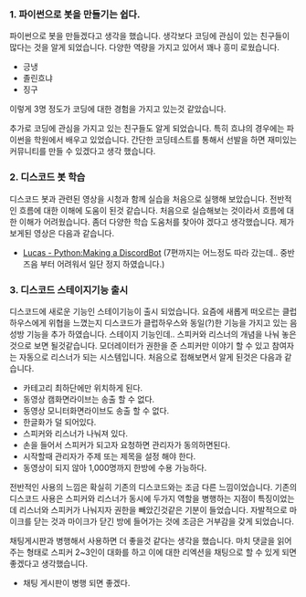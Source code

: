 ### 1. 파이썬으로 봇을 만들기는 쉽다.
파이썬으로 봇을 만들겠다고 생각을 했습니다. 생각보다 코딩에 관심이 있는 친구들이 많다는 것을 알게 되었습니다. 다양한 역량을 가지고 있어서 꽤나 흥미 로웠습니다. 

- 긍냉
- 졸린흐냐
- 징구

이렇게 3명 정도가 코딩에 대한 경험을 가지고 있는것 같았습니다.

추가로 코딩에 관심을 가지고 있는 친구들도 알게 되었습니다. 
특히 흐냐의 경우에는 파이썬을 학원에서 배우고 있었습니다. 간단한 코딩테스트를 통해서 선발을 하면 재미있는  커뮤니티를 만들 수 있겠다고 생각 했습니다. 

### 2. 디스코드 봇 학습
디스코드 봇과 관련된 영상을 시청과 함께 실습을 처음으로 실행해 보았습니다. 전반적인 흐름에 대한 이해에 도움이 된것 같습니다. 처음으로 실습해보는 것이라서 흐름에 대한 이해가 어려웠습니다. 좀더 다양한 학습 도움처를 찾아야 겠다고 생각했습니다. 
제가 보게된 영상은 다음과 같습니다. 
- [Lucas - Python:Making a DiscordBot](https://www.youtube.com/playlist?list=PLW3GfRiBCHOhfVoiDZpSz8SM_HybXRPzZ)
  (7편까지는 어느정도 따라 갔는데.. 중반즈음 부터 어려워서 일단 정지 하였습니다.)
  
### 3. 디스코드 스테이지기능 출시
디스코드에 새로운 기능인 스테이기능이 출시 되었습니다. 
요즘에 새롭게 떠오르는 클럽하우스에게 위협을 느꼈는지 
디스코드가 클럽하우스와 동일(?)한 기능을 가지고 있는 
음성방 기능을 추가 하였습니다. 스테이지 기능인데.. 
스피커와 리스너의 개념을 나눠 놓은 것으로 보면 될것같습니다. 
모더레이터가 권한을 준 스피커만 이야기 할 수 있고 참여자는 
자동으로 리스너가 되는 시스템입니다. 
처음으로 접해보면서 알게 된것은 다음과 같습니다.

- 카테고리 최하단에만 위치하게 된다.
- 동영상 캠화면라이브는 송출 할 수 없다.
- 동영상 모니터화면라이브도 송출 할 수 없다.
- 한글화가 덜 되어있다.
- 스피커와 리스너가 나눠져 있다.
- 손을 들어서 스피커가 되고자 요청하면 관리자가 동의하면된다.
- 시작할때 관리자가 주제 또는 제목을 설정 해야 한다.
- 동영상이 되지 않아 1,000명까지 한방에 수용 가능하다.

전반적인 사용의 느낌은 확실히 기존의 디스코드와는 조금 다른 느낌이었습니다. 
기존의 디스코드 사용은 스피커와 리스너가 동시에 두가지 
역할을 병행하는 지점이 특징이었는데 리스너와 스피커가 나눠지자
권한을 빼았긴것같은 기분이 들었습니다. 자발적으로 마이크를 닫는 것과
마이크가 닫긴 방에 들어가는 것에 조금은 거부감을 갖게 되었습니다.

채팅게시판과 병행해서 사용하면 더 좋을것 같다는 생각을 했습니다.
마치 댓글을 읽어주는 형태로 스피커 2~3인이 대화를 하고 이에 대한 
리엑션을 채팅으로 할 수 있게 되면 좋겠다고 생각했습니다.
- 채팅 게시판이 병행 되면 좋겠다. 



